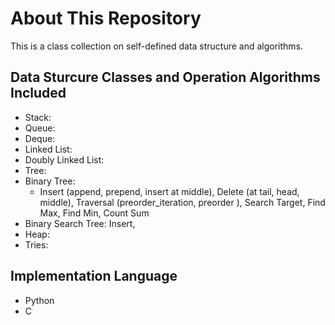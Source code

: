 # About This Repository
This is a class collection on self-defined data structure and algorithms.

## Data Sturcure Classes and Operation Algorithms Included
- Stack:
- Queue:
- Deque:
- Linked List:
- Doubly Linked List:
- Tree:
- Binary Tree:
  - Insert (append, prepend, insert at middle), Delete (at tail, head, middle), Traversal (preorder_iteration, preorder ), Search Target, Find Max, Find Min, Count Sum
- Binary Search Tree: Insert, 
- Heap:
- Tries:

## Implementation Language
- Python
- C
